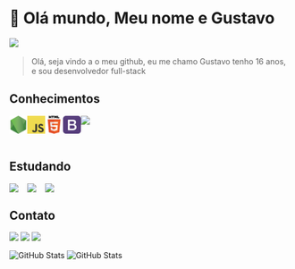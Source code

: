 # 🚀 Olá mundo, Meu nome e Gustavo
  
<img width="400" src="https://miro.medium.com/max/724/1*IRGHmiGsa16stedQvIaZfw.gif">

> Olá, seja vindo a o meu github, eu me chamo Gustavo tenho 16 anos, e sou desenvolvedor full-stack

## Conhecimentos
<div style="display: flex">
<img width="32" src="https://raw.githubusercontent.com/github/explore/80688e429a7d4ef2fca1e82350fe8e3517d3494d/topics/nodejs/nodejs.png">
<img width="32" src="https://raw.githubusercontent.com/github/explore/80688e429a7d4ef2fca1e82350fe8e3517d3494d/topics/javascript/javascript.png">
<img width="32" src="https://raw.githubusercontent.com/github/explore/80688e429a7d4ef2fca1e82350fe8e3517d3494d/topics/html/html.png">
<img width="32" src="https://raw.githubusercontent.com/github/explore/80688e429a7d4ef2fca1e82350fe8e3517d3494d/topics/bootstrap/bootstrap.png">
<img width="26" src="https://3.bp.blogspot.com/-oRSUw_TmO9o/XIb61m88fcI/AAAAAAAAIq0/vnxl2zzsXEQsnHI2fH4GjKu_ZT0urRo4wCK4BGAYYCw/s1600/icon%2Bcss%2B3.png">
</div><br>

## Estudando
<div style="display: flex"> 
<img width="32" src="https://upload.wikimedia.org/wikipedia/commons/thumb/9/91/Electron_Software_Framework_Logo.svg/256px-Electron_Software_Framework_Logo.svg.png">
<img width="32" src="https://fei.edu.br/~gwachs/disciplinas/CC4670/slides/Aula05/slides/images/react_native_logo.png">
<img width="32" src="https://upload.wikimedia.org/wikipedia/commons/thumb/9/95/Vue.js_Logo_2.svg/555px-Vue.js_Logo_2.svg.png">  
</div>

## Contato
<a href="mailto:gustavodev84@gmail.com"><img src="https://img.shields.io/badge/-Gmail-FF0000?style=for-the-badge&logo=gmail&logoColor=white" target="_blank"></a>
<a href="https://www.linkedin.com/in/gustavo-silva-a35b221b8/" target="_blank"><img src="https://img.shields.io/badge/-LinkedIn-%230077B5?style=for-the-badge&logo=linkedin&logoColor=white" target="_blank"></a> 
<a href="https://www.instagram.com/gustavo_developer/" target="_blank"><img src="https://img.shields.io/badge/-Instagram-9300c4?style=for-the-badge&logo=instagram&logoColor=white" target="_blank"></a>

![GitHub Stats](https://github-readme-stats.vercel.app/api?username=Gustavo-Silva-01&show_icons=true&layout=compact)
![GitHub Stats](https://github-readme-stats.vercel.app/api/top-langs/?username=Gustavo-Silva-01&layout=compact&langs_count=16")
